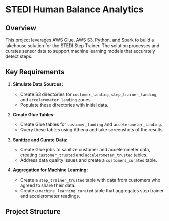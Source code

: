 # STEDI Human Balance Analytics

## Overview

This project leverages AWS Glue, AWS S3, Python, and Spark to build a lakehouse solution for the STEDI Step Trainer. The solution processes and curates sensor data to support machine learning models that accurately detect steps.

## Key Requirements

1. **Simulate Data Sources:**

   - Create S3 directories for `customer_landing`, `step_trainer_landing`, and `accelerometer_landing` zones.
   - Populate these directories with initial data.

2. **Create Glue Tables:**

   - Create Glue tables for `customer_landing` and `accelerometer_landing`.
   - Query these tables using Athena and take screenshots of the results.

3. **Sanitize and Curate Data:**

   - Create Glue jobs to sanitize customer and accelerometer data, creating `customer_trusted` and `accelerometer_trusted` tables.
   - Address data quality issues and create a `customers_curated` table.

4. **Aggregation for Machine Learning:**
   - Create a `step_trainer_trusted` table with data from customers who agreed to share their data.
   - Create a `machine_learning_curated` table that aggregates step trainer and accelerometer readings.

## Project Structure

